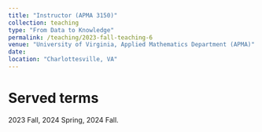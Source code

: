 ```yaml
---
title: "Instructor (APMA 3150)"
collection: teaching
type: "From Data to Knowledge"
permalink: /teaching/2023-fall-teaching-6
venue: "University of Virginia, Applied Mathematics Department (APMA)"
date:
location: "Charlottesville, VA"
---
```


Served terms
======
2023 Fall, 2024 Spring, 2024 Fall.

